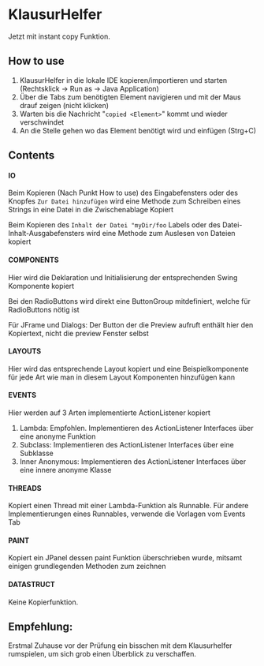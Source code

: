 # KlausurHelfer
Jetzt mit instant copy Funktion.

## How to use
1. KlausurHelfer in die lokale IDE kopieren/importieren und starten (Rechtsklick -> Run as -> Java Application)
2. Über die Tabs zum benötigten Element navigieren und mit der Maus drauf zeigen (nicht klicken)
3. Warten bis die Nachricht "`copied <Element>`" kommt und wieder verschwindet
4. An die Stelle gehen wo das Element benötigt wird und einfügen (Strg+C)

## Contents
#### IO
Beim Kopieren (Nach Punkt How to use) des Eingabefensters oder des Knopfes `Zur Datei hinzufügen` wird eine Methode zum Schreiben eines Strings in eine Datei in die Zwischenablage Kopiert

Beim Kopieren des `Inhalt der Datei "myDir/foo` Labels oder des Datei-Inhalt-Ausgabefensters wird eine Methode zum Auslesen von Dateien kopiert
#### COMPONENTS
Hier wird die Deklaration und Initialisierung der entsprechenden Swing Komponente kopiert

Bei den RadioButtons wird direkt eine ButtonGroup mitdefiniert, welche für RadioButtons nötig ist

Für JFrame und Dialogs: Der Button der die Preview aufruft enthält hier den Kopiertext, nicht die preview Fenster selbst
#### LAYOUTS
Hier wird das entsprechende Layout kopiert und eine Beispielkomponente für jede Art wie man in diesem Layout Komponenten hinzufügen kann
#### EVENTS
Hier werden auf 3 Arten implementierte ActionListener kopiert
1. Lambda: Empfohlen. Implementieren des ActionListener Interfaces über eine anonyme Funktion
2. Subclass: Implementieren des ActionListener Interfaces über eine Subklasse
3. Inner Anonymous: Implementieren des ActionListener Interfaces über eine innere anonyme Klasse
#### THREADS
Kopiert einen Thread mit einer Lambda-Funktion als Runnable. Für andere Implementierungen eines Runnables, verwende die Vorlagen vom Events Tab
#### PAINT
Kopiert ein JPanel dessen paint Funktion überschrieben wurde, mitsamt einigen grundlegenden Methoden zum zeichnen
#### DATASTRUCT
Keine Kopierfunktion.

## Empfehlung:
Erstmal Zuhause vor der Prüfung ein bisschen mit dem Klausurhelfer rumspielen, um sich grob einen Überblick zu verschaffen.
